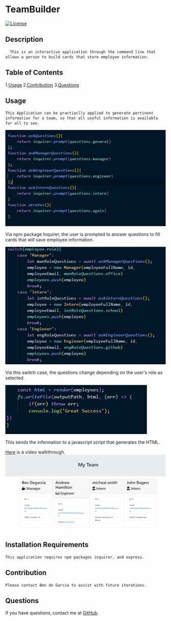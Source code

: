 # TeamBuilder
  [![License](https://img.shields.io/badge/license-ISC-blue.svg)](https://shields.io/)
  ## Description 
      This is an interactive application through the command line that allows a person to build cards that store employee information.
## Table of Contents
1.[Usage](#Usage)
2.[Contribution](#Contribution)
3.[Questions](#Questions)
## Usage
    This Application can be practiaclly applied to generate pertinent information for a team, so that all useful information is available for all to see. 

<img src="assets/functions.jpg">

Via npm package Inquirer, the user is prompted to answer questions to fill cards that will save employee information.

<img src="assets/switch.jpg">

Via this switch case, the questions change depending on the user's role as selected.

<img src="assets/htmlgen.jpg">

This sends the information to a javascript script that generates the HTML.

[Here](https://drive.google.com/file/d/1hKOo4gqdsftpjTADSxSCfhZozxDSGA63/view) is a video walkthrough.
<img src="assets/finalhtml.jpg">

## Installation Requirements
    This application requires npm packages inquirer, and express.            
## Contribution 
    Please contact Ben de Garcia to assist with future iterations.
## Questions
  
If you have questions, contact me at [GitHub](https://github.com/bdegarcia).

